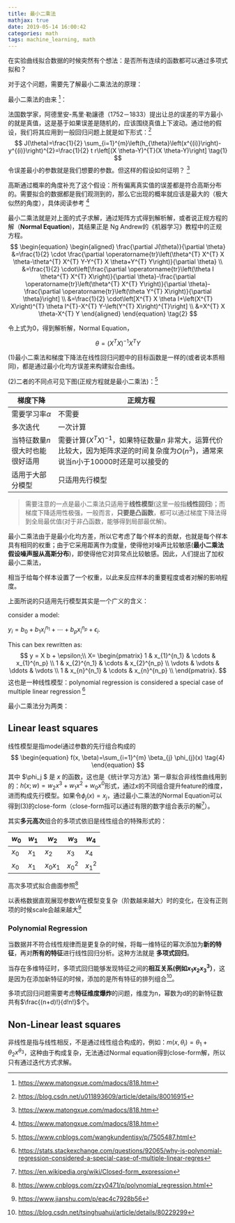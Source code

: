 ```yaml
---
title: 最小二乘法
mathjax: true
date: 2019-05-14 16:00:42
categories: math
tags: machine_learning, math
---
```


在实验曲线拟合数据的时候突然有个想法：是否所有连续的函数都可以通过多项式拟和？

对于这个问题，需要先了解最小二乘法法的原理：

最小二乘法的由来 [^1 ]：

法国数学家，阿德里安-馬里·勒讓德（1752－1833）提出让总的误差的平方最小的就是真值，这是基于如果误差是随机的，应该围绕真值上下波动。通过他的假设，我们将其应用到一般回归问题上就是如下形式：[^2 ]
$$
J(\theta)=\frac{1}{2} \sum_{i=1}^{m}\left(h_{\theta}\left(x^{(i)}\right)-y^{(i)}\right)^{2}=\frac{1}{2} t r\left[(X \theta-Y)^{T}(X \theta-Y)\right] \tag{1}
$$
令误差最小的参数就是我们想要的参数。但这样的假设如何证明？ [^1 ]

<!-- more -->

高斯通过概率的角度补充了这个假设：所有偏离真实值的误差都是符合高斯分布的。需要拟合的数据都是我们观测到的，那么它出现的概率就应该是最大的（极大似然的角度），具体阅读参考 [^1 ]

最小二乘法就是对上面的式子求解，通过矩阵方式得到解析解，或者说正规方程的解（**Normal Equation**)，其结果正是 Ng Andrew的《机器学习》教程中的正规方程。
$$
\begin{equation}
\begin{aligned} \frac{\partial J(\theta)}{\partial \theta} &=\frac{1}{2} \cdot \frac{\partial \operatorname{tr}\left(\theta^{T} X^{T} X \theta-\theta^{T} X^{T} Y-Y^{T} X \theta+Y^{T} Y\right)}{\partial \theta} \\ &=\frac{1}{2} \cdot\left[\frac{\partial \operatorname{tr}\left(\theta I \theta^{T} X^{T} X\right)}{\partial \theta}-\frac{\partial \operatorname{tr}\left(\theta^{T} X^{T} Y\right)}{\partial \theta}-\frac{\partial \operatorname{tr}\left(\theta Y^{T} X\right)}{\partial \theta}\right] \\ &=\frac{1}{2} \cdot\left[X^{T} X \theta I+\left(X^{T} X\right)^{T} \theta I^{T}-X^{T} Y-\left(Y^{T} X\right)^{T}\right] \\ &=X^{T} X \theta-X^{T} Y \end{aligned}
\end{equation} \tag{2}
$$

令上式为0，得到解析解，Normal Equation，

$$
\theta= {\left( {X^TX} \right)^{ - 1}}{X^T}Y \tag{3}
$$

(1)最小二乘法和梯度下降法在线性回归问题中的目标函数是一样的(或者说本质相同)，都是通过最小化均方误差来构建拟合曲线。

(2)二者的不同点可见下图(正规方程就是最小二乘法)：[^3 ]

| 梯度下降                         | 正规方程                                                     |
| -------------------------------- | ------------------------------------------------------------ |
| 需要学习率$\alpha$               | 不需要                                                       |
| 多次迭代                         | 一次计算                                                     |
| 当特征数量$n$ 很大时也能很好适用 | 需要计算$(X^TX)^{-1}$，如果特征数量$n$ 非常大，运算代价比较大，因为矩阵求逆的时间复杂度为$O(n^3)$，通常来说当n小于10000时还是可以接受的 |
| 适用于大部分模型                 | 只适用先行模型                                               |

> 需要注意的一点是最小二乘法只适用于**线性模型**(这里一般指**线性回归**)；而梯度下降适用性极强，一般而言，**只要是凸函数**，都可以通过梯度下降法得到全局最优值(对于非凸函数，能够得到局部最优解)。

最小二乘法由于是最小化均方差，所以它考虑了每个样本的贡献，也就是每个样本具有相同的权重；由于它采用距离作为度量，使得他对噪声比较敏感(**最小二乘法假设噪声服从高斯分布**)，即使得他它对异常点比较敏感。因此，人们提出了加权最小二乘法，

相当于给每个样本设置了一个权重，以此来反应样本的重要程度或者对解的影响程度。

上面所说的只适用先行模型其实是一个广义的含义：

consider a model:

$y_i = b_0+b_1 x^{n_1}_i + \cdots+ b_px^{n_p}_i + \epsilon_i.$

This can bex rewritten as:
$$
y = 
X b + \epsilon;\\
X= \begin{pmatrix}
  1 & x_{1}^{n_1} & \cdots & x_{1}^{n_p} \\
  1 & x_{2}^{n_1} & \cdots & x_{2}^{n_p} \\
  \vdots  & \vdots  & \ddots & \vdots  \\
  1 & x_{n}^{n_1} & \cdots & x_{n}^{n_p} \\
 \end{pmatrix}.
$$
这也是一种线性模型：polynomial regression is considered a special case of multiple linear regression [^4 ]

最小二乘法分为两类：

## Linear least squares
线性模型是指model通过参数的先行组合构成的
$$
\begin{equation}
f(x, \beta)=\sum_{i=1}^{m} \beta_{j} \phi_{j}(x) \tag{4}
\end{equation}
$$
其中 $\phi_j $ 是 $x$ 的函数，这也是《统计学习方法》第一章拟合非线性曲线用到的：$h(x;w) = w_2x^3 + w_1x^2+w_0x^0$形式，通过$x$的不同组合提升feature的维度，进而构成先行模型。如果令$\phi _j(x) = x_j$，通过最小二乘法的Normal Equation可以得到(3)的close-form（close-form指可以通过有限的数字组合表示的解[^5]）。

其实**多元高次**组合的多项式依旧是线性组合的特殊形式的：

| $w_0$ | $w_1$ | $w_2$ | $w_3$| $w_4$ |
| ----- | ----- | ----- | ---- | ---- |
| $x_0$ | $x_1$ | $x_2$ |$x_3$ | $x_4$|
| $x_0$ | $x_1$ | $x_0 x_1$ |$x_0^2$ | $x_1^2$|

高次多项式拟合曲面参照[^6]

以表格数据直观展现参数$W$在模型变复杂（阶数越来越大）时的变化，在没有正则项的时候scale会越来越大[^7]

### Polynomial Regression

当数据并不符合线性规律而是更复杂的时候，将每一维特征的幂次添加为**新的特征**，再对**所有的特征**进行线性回归分析。这种方法就是 **多项式回归**。

当存在多维特征时，多项式回归能够发现特征之间的**相互关系(例如$x_1x_2x_3^3$）**，这是因为在添加新特征的时候，添加的是所有特征的排列组合[^8]。

多项式回归问题需要考虑**特征维度爆炸**的问题，维度为n，幂数为d的的新特征数共有$\frac{(n+d)!}{d!n!}$个。

## Non-Linear least squares

非线性是指与线性相反，不是通过线性组合构成的，例如：$m(x,\theta_i) = \theta_1 + \theta_2x^{\theta_3}$，这种由于构成复杂，无法通过Normal equation得到close-form解，所以只有通过迭代方式求解。



[^1 ]: <https://www.matongxue.com/madocs/818.htm>
[^2 ]:<https://blog.csdn.net/u011893609/article/details/80016915>
[^3 ]: <https://www.cnblogs.com/wangkundentisy/p/7505487.html>
[^4 ]: <https://stats.stackexchange.com/questions/92065/why-is-polynomial-regression-considered-a-special-case-of-multiple-linear-regres> 
[^5]: <https://en.wikipedia.org/wiki/Closed-form_expression>
[^6]: <https://www.cnblogs.com/zzy0471/p/polynomial_regression.html>
[^7]: <https://www.jianshu.com/p/eac4c7928b56>
[^8]: <https://blog.csdn.net/tsinghuahui/article/details/80229299>
